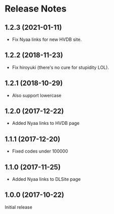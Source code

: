 # Release Notes

## 1.2.3 (2021-01-11)

* Fix Nyaa links for new HVDB site.

## 1.2.2 (2018-11-23)

* Fix hiroyuki (there's no cure for stupidity LOL).

## 1.2.1 (2018-10-29)

* Also support lowercase

## 1.2.0 (2017-12-22)

* Added Nyaa links to HVDB page

## 1.1.1 (2017-12-20)

* Fixed codes under 100000

## 1.1.0 (2017-11-25)

* Added Nyaa links to DLSite page

## 1.0.0 (2017-10-22)

Initial release
